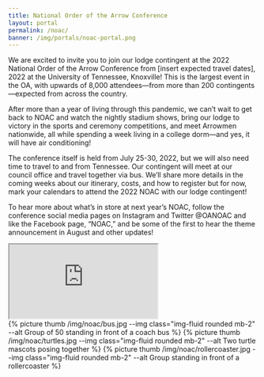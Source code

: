 ```yaml
---
title: National Order of the Arrow Conference
layout: portal
permalink: /noac/
banner: /img/portals/noac-portal.png
---
```


<div class="row">

  <div class="col-md-8">

We are excited to invite you to join our lodge contingent at the 2022 National Order of the Arrow Conference from [insert expected travel dates], 2022 at the University of Tennessee, Knoxville! This is the largest event in the OA, with upwards of 8,000 attendees—from more than 200 contingents—expected from across the country.

After more than a year of living through this pandemic, we can’t wait to get back to NOAC and watch the nightly stadium shows, bring our lodge to victory in the sports and ceremony competitions, and meet Arrowmen nationwide, all while spending a week living in a college dorm—and yes, it will have air conditioning!

The conference itself is held from July 25-30, 2022, but we will also need time to travel to and from Tennessee. Our contingent will meet at our council office and travel together via bus. We’ll share more details in the coming weeks about our itinerary, costs, and how to register but for now, mark your calendars to attend the 2022 NOAC with our lodge contingent!

To hear more about what’s in store at next year’s NOAC, follow the conference social media pages on Instagram and Twitter @OANOAC and like the Facebook page, “NOAC,” and be some of the first to hear the theme announcement in August and other updates!

<div class="row">
  <div class="col">
    <div class="embed-responsive embed-responsive-16by9 mb-3">
      <iframe class="embed-responsive-item" src="https://www.youtube.com/embed/cQgiGEsCkPg" allow="accelerometer; autoplay; encrypted-media; gyroscope; picture-in-picture" allowfullscreen></iframe>
    </div>
  </div>
</div>

  </div>

  <div class="col-md-4">
  {% picture thumb /img/noac/bus.jpg --img class="img-fluid rounded mb-2" --alt Group of 50 standing in front of a coach bus %}
  {% picture thumb /img/noac/turtles.jpg --img class="img-fluid rounded mb-2" --alt Two turtle mascots posing together %}
  {% picture thumb /img/noac/rollercoaster.jpg --img class="img-fluid rounded mb-2" --alt Group standing in front of a rollercoaster %}
  </div>

</div>
